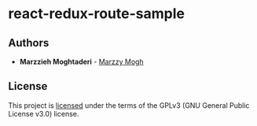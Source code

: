# react-redux-route-sample

## Authors
* **Marzzieh Moghtaderi** - [Marzzy Mogh](https://github.com/marzzy)

## License
This project is [licensed](https://github.com/marzzy/react-redux-route-sample/blob/master/LICENSE.md) under the terms of the GPLv3 (GNU General Public License v3.0) license.
